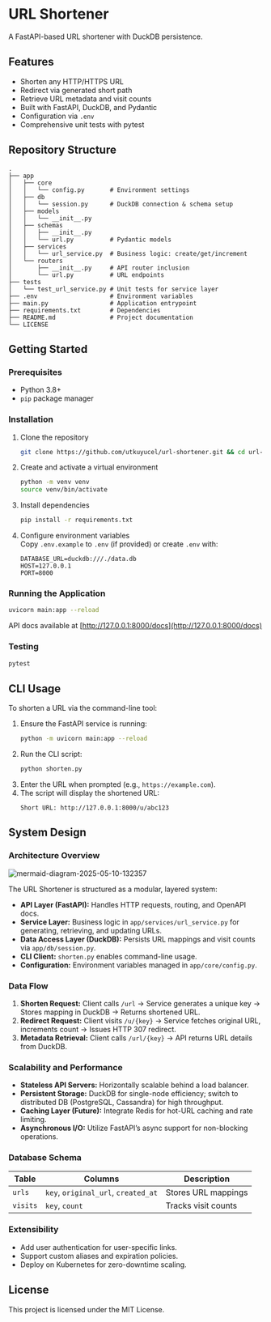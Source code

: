 # URL Shortener

A FastAPI-based URL shortener with DuckDB persistence.

## Features
- Shorten any HTTP/HTTPS URL
- Redirect via generated short path
- Retrieve URL metadata and visit counts
- Built with FastAPI, DuckDB, and Pydantic
- Configuration via `.env`
- Comprehensive unit tests with pytest

## Repository Structure
```
.
├── app
│   ├── core
│   │   └── config.py       # Environment settings
│   ├── db
│   │   └── session.py      # DuckDB connection & schema setup
│   ├── models
│   │   └── __init__.py
│   ├── schemas
│   │   ├── __init__.py
│   │   └── url.py          # Pydantic models
│   ├── services
│   │   └── url_service.py  # Business logic: create/get/increment
│   └── routers
│       ├── __init__.py     # API router inclusion
│       └── url.py          # URL endpoints
├── tests
│   └── test_url_service.py # Unit tests for service layer
├── .env                    # Environment variables
├── main.py                 # Application entrypoint
├── requirements.txt        # Dependencies
├── README.md               # Project documentation
└── LICENSE
```

## Getting Started

### Prerequisites
- Python 3.8+
- `pip` package manager

### Installation
1. Clone the repository  
   ```bash
   git clone https://github.com/utkuyucel/url-shortener.git && cd url-shortener
   ```
2. Create and activate a virtual environment  
   ```bash
   python -m venv venv
   source venv/bin/activate
   ```
3. Install dependencies  
   ```bash
   pip install -r requirements.txt
   ```
4. Configure environment variables  
   Copy `.env.example` to `.env` (if provided) or create `.env` with:  
   ```
   DATABASE_URL=duckdb:///./data.db
   HOST=127.0.0.1
   PORT=8000
   ```

### Running the Application
```bash
uvicorn main:app --reload
```
API docs available at [http://127.0.0.1:8000/docs](http://127.0.0.1:8000/docs)

### Testing
```bash
pytest
```

## CLI Usage

To shorten a URL via the command-line tool:

1. Ensure the FastAPI service is running:
   ```bash
   python -m uvicorn main:app --reload
   ```
2. Run the CLI script:
   ```bash
   python shorten.py
   ```
3. Enter the URL when prompted (e.g., `https://example.com`).
4. The script will display the shortened URL:
   ```
   Short URL: http://127.0.0.1:8000/u/abc123
   ```

## System Design

### Architecture Overview

![mermaid-diagram-2025-05-10-132357](https://github.com/user-attachments/assets/6cf99573-893f-4bbb-a426-2c100a16c760)


The URL Shortener is structured as a modular, layered system:
- **API Layer (FastAPI):** Handles HTTP requests, routing, and OpenAPI docs.
- **Service Layer:** Business logic in `app/services/url_service.py` for generating, retrieving, and updating URLs.
- **Data Access Layer (DuckDB):** Persists URL mappings and visit counts via `app/db/session.py`.
- **CLI Client:** `shorten.py` enables command-line usage.
- **Configuration:** Environment variables managed in `app/core/config.py`.

### Data Flow

1. **Shorten Request:** Client calls `/url` → Service generates a unique key → Stores mapping in DuckDB → Returns shortened URL.
2. **Redirect Request:** Client visits `/u/{key}` → Service fetches original URL, increments count → Issues HTTP 307 redirect.
3. **Metadata Retrieval:** Client calls `/url/{key}` → API returns URL details from DuckDB.

### Scalability and Performance

- **Stateless API Servers:** Horizontally scalable behind a load balancer.
- **Persistent Storage:** DuckDB for single-node efficiency; switch to distributed DB (PostgreSQL, Cassandra) for high throughput.
- **Caching Layer (Future):** Integrate Redis for hot-URL caching and rate limiting.
- **Asynchronous I/O:** Utilize FastAPI’s async support for non-blocking operations.

### Database Schema

| Table    | Columns                              | Description               |
|----------|--------------------------------------|---------------------------|
| `urls`   | `key`, `original_url`, `created_at`  | Stores URL mappings       |
| `visits` | `key`, `count`                       | Tracks visit counts       |

### Extensibility

- Add user authentication for user-specific links.
- Support custom aliases and expiration policies.
- Deploy on Kubernetes for zero-downtime scaling.

## License
This project is licensed under the MIT License.
